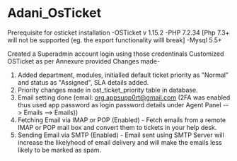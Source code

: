 # Adani_OsTicket
Prerequisite for osticket installation
-OSTicket v 1.15.2
-PHP 7.2.34 [Php 7.3+ will not be supported (eg. the export functionality willl break]
-Mysql 5.5+

Created a Superadmin account 
login using those credentinals
Customized OSTicket as per Annexure provided 
Changes made-
1. Added department, modules, initialled default ticket priority as "Normal" and status as "Assigned", SLA details added.
2. Priority changes made in ost_ticket_priority table in database.
3. Email setting done (email: org.appsupp0rt@gmail.com (2FA was enabled thus used app password as login password details under Agent Panel --> Emails --> Emails))
4. Fetching Email via IMAP or POP (Enabled) - Fetch emails from a remote IMAP or POP mail box and convert them to tickets in your help desk.
5. Sending Email via SMTP (Enabled) - Email sent using SMTP Server will increase the likelyhood of email delivery and will make the emails less likely to be marked as spam.
